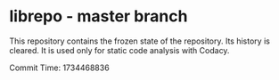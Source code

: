 # librepo - master branch

This repository contains the frozen state of the repository.
Its history is cleared. It is used only for static code
analysis with Codacy.

Commit Time: 1734468836